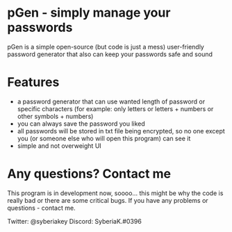 # pGen - simply manage your passwords
pGen is a simple open-source (but code is just a mess) user-friendly password generator that also can keep your passwords safe and sound

# Features
- a password generator that can use wanted length of password or specific characters (for example: only letters or letters + numbers or other symbols + numbers)
- you can always save the password you liked
- all passwords will be stored in txt file being encrypted, so no one except you (or someone else who will open this program) can see it
- simple and not overweight UI

# Any questions? Сontact me
This program is in development now, soooo... this might be why the code is really bad or there are some critical bugs.
If you have any problems or questions - contact me.

Twitter: @syberiakey
Discord: SyberiaK.#0396
